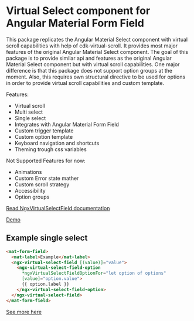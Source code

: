 # Virtual Select component for Angular Material Form Field

This package replicates the Angular Material Select component with virtual scroll capabilities with help of cdk-virtual-scroll. It provides most major features of the original Angular Material Select component. The goal of this package is to provide similar api and features as the original Angular Material Select component but with virtual scroll capabilities. One major difference is that this package does not support option groups at the moment. Also, this requires own structural directive to be used for options in order to provide virtual scroll capabilities and custom template.

Features:

- Virtual scroll
- Multi select
- Single select
- Integrates with Angular Material Form Field
- Custom trigger template
- Custom option template
- Keyboard navigation and shortcuts
- Theming trough css variables

Not Supported Features for now:

- Animations
- Custom Error state mather
- Custom scroll strategy
- Accessibility
- Option groups

[Read NgxVirtualSelectField documentation](./packages/ngx-virtual-select-field//README.md)

[Demo](https://stackblitz.com/edit/demo-ngx-virtual-select-field)

## Example single select

```html
<mat-form-field>
  <mat-label>Example</mat-label>
  <ngx-virtual-select-field [(value)]="value">
    <ngx-virtual-select-field-option 
      *ngxVirtualSelectFieldOptionFor="let option of options"
      [value]="option.value"> 
      {{ option.label }}
    </ngx-virtual-select-field-option>
  </ngx-virtual-select-field>
</mat-form-field>
```

[See more here](./packages/ngx-virtual-select-field//README.md#examples)
